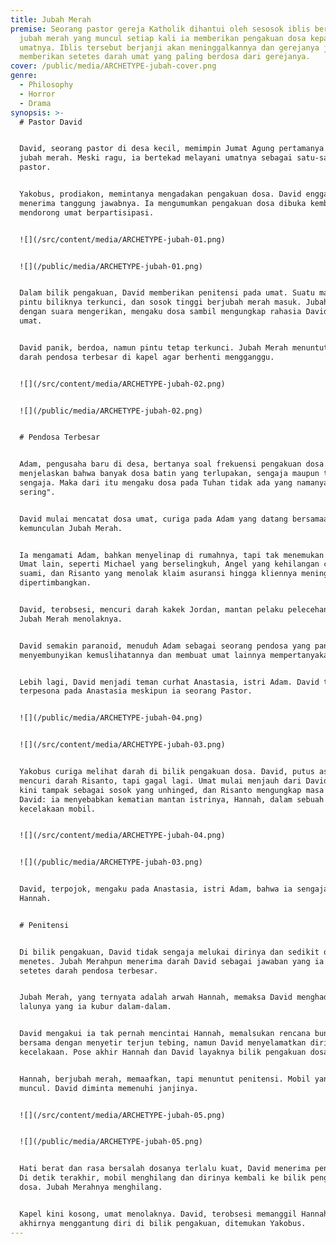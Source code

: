 ```yaml
---
title: Jubah Merah
premise: Seorang pastor gereja Katholik dihantui oleh sesosok iblis berbentuk
  jubah merah yang muncul setiap kali ia memberikan pengakuan dosa kepada
  umatnya. Iblis tersebut berjanji akan meninggalkannya dan gerejanya jika ia
  memberikan setetes darah umat yang paling berdosa dari gerejanya.
cover: /public/media/ARCHETYPE-jubah-cover.png
genre:
  - Philosophy
  - Horror
  - Drama
synopsis: >-
  # Pastor David


  David, seorang pastor di desa kecil, memimpin Jumat Agung pertamanya dengan
  jubah merah. Meski ragu, ia bertekad melayani umatnya sebagai satu-satunya
  pastor.


  Yakobus, prodiakon, memintanya mengadakan pengakuan dosa. David enggan, tapi
  menerima tanggung jawabnya. Ia mengumumkan pengakuan dosa dibuka kembali,
  mendorong umat berpartisipasi.


  ![](/src/content/media/ARCHETYPE-jubah-01.png)


  ![](/public/media/ARCHETYPE-jubah-01.png)


  Dalam bilik pengakuan, David memberikan penitensi pada umat. Suatu malam,
  pintu biliknya terkunci, dan sosok tinggi berjubah merah masuk. Jubah Merah,
  dengan suara mengerikan, mengaku dosa sambil mengungkap rahasia David dan
  umat.


  David panik, berdoa, namun pintu tetap terkunci. Jubah Merah menuntut setetes
  darah pendosa terbesar di kapel agar berhenti mengganggu.


  ![](/src/content/media/ARCHETYPE-jubah-02.png)


  ![](/public/media/ARCHETYPE-jubah-02.png)


  # Pendosa Terbesar


  Adam, pengusaha baru di desa, bertanya soal frekuensi pengakuan dosa. David
  menjelaskan bahwa banyak dosa batin yang terlupakan, sengaja maupun tidak
  sengaja. Maka dari itu mengaku dosa pada Tuhan tidak ada yang namanya "terlalu
  sering".


  David mulai mencatat dosa umat, curiga pada Adam yang datang bersamaan
  kemunculan Jubah Merah.


  Ia mengamati Adam, bahkan menyelinap di rumahnya, tapi tak menemukan bukti.
  Umat lain, seperti Michael yang berselingkuh, Angel yang kehilangan cinta pada
  suami, dan Risanto yang menolak klaim asuransi hingga kliennya meninggal, juga
  dipertimbangkan.


  David, terobsesi, mencuri darah kakek Jordan, mantan pelaku pelecehan, namun
  Jubah Merah menolaknya.


  David semakin paranoid, menuduh Adam sebagai seorang pendosa yang pandai
  menyembunyikan kemuslihatannya dan membuat umat lainnya mempertanyakan pula.


  Lebih lagi, David menjadi teman curhat Anastasia, istri Adam. David terlihat
  terpesona pada Anastasia meskipun ia seorang Pastor.


  ![](/public/media/ARCHETYPE-jubah-04.png)


  ![](/src/content/media/ARCHETYPE-jubah-03.png)


  Yakobus curiga melihat darah di bilik pengakuan dosa. David, putus asa,
  mencuri darah Risanto, tapi gagal lagi. Umat mulai menjauh dari David yang
  kini tampak sebagai sosok yang unhinged, dan Risanto mengungkap masa lalu
  David: ia menyebabkan kematian mantan istrinya, Hannah, dalam sebuah
  kecelakaan mobil.


  ![](/src/content/media/ARCHETYPE-jubah-04.png)


  ![](/public/media/ARCHETYPE-jubah-03.png)


  David, terpojok, mengaku pada Anastasia, istri Adam, bahwa ia sengaja membunuh
  Hannah.


  # Penitensi


  Di bilik pengakuan, David tidak sengaja melukai dirinya dan sedikit darah
  menetes. Jubah Merahpun menerima darah David sebagai jawaban yang ia cari,
  setetes darah pendosa terbesar.


  Jubah Merah, yang ternyata adalah arwah Hannah, memaksa David menghadapi masa
  lalunya yang ia kubur dalam-dalam.


  David mengakui ia tak pernah mencintai Hannah, memalsukan rencana bunuh diri
  bersama dengan menyetir terjun tebing, namun David menyelamatkan diri saat
  kecelakaan. Pose akhir Hannah dan David layaknya bilik pengakuan dosa.


  Hannah, berjubah merah, memaafkan, tapi menuntut penitensi. Mobil yang sama
  muncul. David diminta memenuhi janjinya.


  ![](/src/content/media/ARCHETYPE-jubah-05.png)


  ![](/public/media/ARCHETYPE-jubah-05.png)


  Hati berat dan rasa bersalah dosanya terlalu kuat, David menerima penitensi.
  Di detik terakhir, mobil menghilang dan dirinya kembali ke bilik pengakuan
  dosa. Jubah Merahnya menghilang.


  Kapel kini kosong, umat menolaknya. David, terobsesi memanggil Hannah,
  akhirnya menggantung diri di bilik pengakuan, ditemukan Yakobus.
---
```

